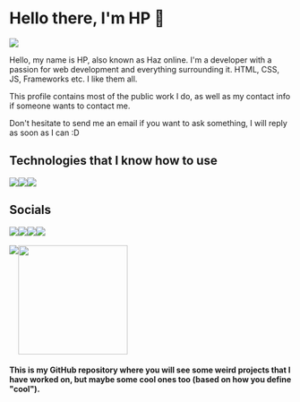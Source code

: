 # Hello there, I'm HP 👋

<img src="https://yt3.googleusercontent.com/fZ7S2Lo83t4dfXRhC7cT1jJIaCe3cZz6bZVR6OpyPYnzJosIUsixXF8H1ISrr1tcBt-aYmnlZg=w1060-fcrop64=1,00005a57ffffa5a8-k-c0xffffffff-no-nd-rj">

<p>Hello, my name is HP, also known as Haz online. I'm a developer with a passion for web development and everything surrounding it. HTML, CSS, JS, Frameworks etc. I like them all.

This profile contains most of the public work I do, as well as my contact info if someone wants to contact me. 

Don't hesitate to send me an email if you want to ask something, I will reply as soon as I can :D</p>

## Technologies that I know how to use

<div style="display: flex;">
  <img src="https://img.shields.io/badge/-StackOverflow-001633?style=for-the-badge&logo=stackoverflow">
  <img src="https://img.shields.io/badge/-Google-001633?style=for-the-badge&logo=google">
  <img src="https://img.shields.io/badge/-YouTube-001633?style=for-the-badge&logo=youtube">
</div>

## Socials
<div style="display: flex;">
  <a href=""><img src="https://img.shields.io/badge/-Discord-black?style=for-the-badge&logo=discord&label=haz7a"></a>
  <a href="https://twitter.com/haz7a_"><img src="https://img.shields.io/badge/-Twitter-black?style=for-the-badge&logo=twitter&label=haz7a_"></a>
  <a href="https://youtube.com/@HP-HAZ"><img src="https://img.shields.io/badge/-YouTube-black?style=for-the-badge&logo=youtube&label=HP-HAZ"></a>
  <a href="mailto:hphgs@hotmail.com"><img src="https://img.shields.io/badge/-Email-black?style=for-the-badge&logo=gmail&label=hphgs@hotmail.com"></a>
</div>

<br>
<div style="display: flex; width:100%; ">
  <img align="center" src="https://github-readme-stats.vercel.app/api?username=hphgs&show_icons=true&theme=rose_pine" />
  <img align="center" src="https://github-readme-stats.vercel.app/api/top-langs/?username=hphgs&layout=compact&card_width=250&langs_count=6&theme=rose_pine&hide_progress=true" height="195rem" />
</div>

<h4>This is my GitHub repository where you will see some weird projects that I have worked on, but maybe some cool ones too (based on how you define "cool").</h4>

<!-- old

### Hello, world! 👋

I'm HP. Not much about me, to be honest.

- 🔭 I’m currently working on a global notes app using HTML, JS, and PHP.
- 🌱 I’m currently learning web development, specifically JS at the moment.
- 📫 How to reach me: N/A

-->

<!--
**HPHGS/hphgs** is a ✨ _special_ ✨ repository because its `README.md` (this file) appears on your GitHub profile.

Here are some ideas to get you started:

- 🔭 I’m currently working on ...
- 🌱 I’m currently learning ...
- 👯 I’m looking to collaborate on ...
- 🤔 I’m looking for help with ...
- 💬 Ask me about ...
- 📫 How to reach me: ...
- 😄 Pronouns: ...
- ⚡ Fun fact: ...
-->

